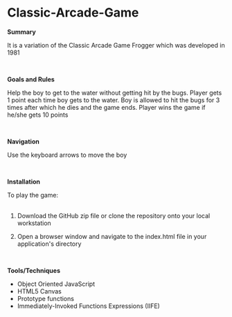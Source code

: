 # Classic-Arcade-Game

**Summary**
<p>It is a variation of the Classic Arcade Game Frogger which was developed in 1981</p>
<br>

**Goals and Rules**
<p>Help the boy to get to the water without getting hit by the bugs. Player gets 1 point each time boy gets to the water. Boy is allowed to hit the bugs for 3 times after which he dies and the game ends. Player wins the game if he/she gets 10 points </p>
<br>

**Navigation**
<p>Use the keyboard arrows to move the boy</p>
<br>

**Installation**
<p>To play the game:<br><br>

1. Download the GitHub zip file or clone the repository onto your local workstation<br>

2. Open a browser window and navigate to the index.html file in your application's directory
</p>
<br>

**Tools/Techniques**
- Object Oriented JavaScript
- HTML5 Canvas
- Prototype functions
- Immediately-Invoked Functions Expressions (IIFE)
